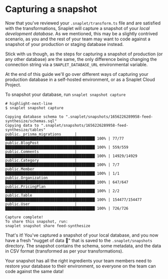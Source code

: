 # Capturing a snapshot

Now that you've reviewed your `.snaplet/transform.ts` file and are satisfied with the transformations, Snaplet will capture a snapshot of your _local development database_. As we mentioned, this may be a slightly contrived scenario, as you and the rest of your team may want to code against a snapshot of your production or staging database instead. 

Stick with us though, as the steps for capturing a snapshot of production (or any other database) are the same, the only difference being changing the connection string via a `SNAPLET_DATABASE_URL` environmental variable. 

At the end of this guide we'll go over different ways of capturing your production database in a self-hosted environment, or as a Snaplet Cloud Project.

To snapshot your database, run `snaplet snapshot capture`

```terminal
# highlight-next-line
$ snaplet snapshot capture

Copying database schema to ".snaplet/snapshots/1656226289958-feed-synthesize/schemas.sql"
Copying data to ".snaplet/snapshots/1656226289958-feed-synthesize/tables"
public._prisma_migrations      | ████████████████████████████████████████ 100% | 77/77
public.BlogPost                | ████████████████████████████████████████ 100% | 559/559
public.Comments                | ████████████████████████████████████████ 100% | 14929/14929
public.Category                | ████████████████████████████████████████ 100% | 7/7
public.Member                  | ████████████████████████████████████████ 100% | 1/1
public.Organization            | ████████████████████████████████████████ 100% | 647/647
public.PricingPlan             | ████████████████████████████████████████ 100% | 2/2
public.Table                   | ████████████████████████████████████████ 100% | 154477/154477
public.User                    | ████████████████████████████████████████ 100% | 726/726

Capture complete!
To share this snapshot, run:
snaplet snapshot share feed-synthesize
```

That's it! You've captured a snapshot of your local database, and you now have a fresh "nugget of data 🍗" that is saved to the `.snaplet/snapshots` directory.
The snapshot contains the schema, some metadata, and the data in CSV format (transformed as per your transformations).

Your snapshot has all the right ingredients your team members need to restore your database to their environment, so everyone on the team can code against the same data!
